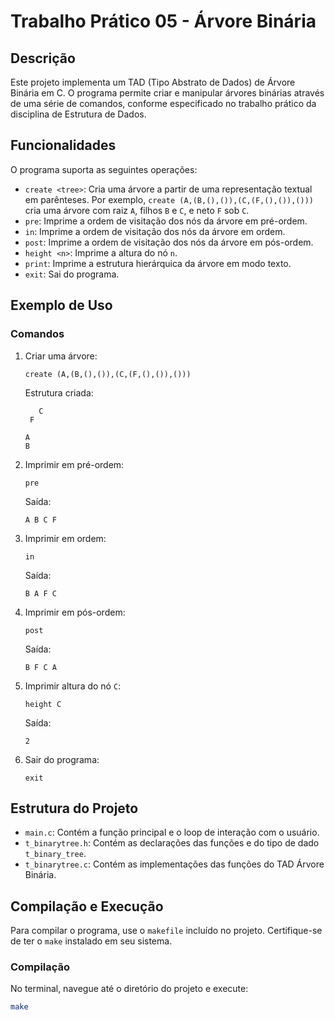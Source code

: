 # Trabalho Prático 05 - Árvore Binária

## Descrição

Este projeto implementa um TAD (Tipo Abstrato de Dados) de Árvore Binária em C. O programa permite criar e manipular árvores binárias através de uma série de comandos, conforme especificado no trabalho prático da disciplina de Estrutura de Dados.

## Funcionalidades

O programa suporta as seguintes operações:

- `create <tree>`: Cria uma árvore a partir de uma representação textual em parênteses. Por exemplo, `create (A,(B,(),()),(C,(F,(),()),()))` cria uma árvore com raiz `A`, filhos `B` e `C`, e neto `F` sob `C`.
- `pre`: Imprime a ordem de visitação dos nós da árvore em pré-ordem.
- `in`: Imprime a ordem de visitação dos nós da árvore em ordem.
- `post`: Imprime a ordem de visitação dos nós da árvore em pós-ordem.
- `height <n>`: Imprime a altura do nó `n`.
- `print`: Imprime a estrutura hierárquica da árvore em modo texto.
- `exit`: Sai do programa.

## Exemplo de Uso

### Comandos

1. Criar uma árvore:
    ```
    create (A,(B,(),()),(C,(F,(),()),()))
    ```
    Estrutura criada:
    ```
       C
     F

    A
    B
    ```

2. Imprimir em pré-ordem:
    ```
    pre
    ```
    Saída:
    ```
    A B C F
    ```

3. Imprimir em ordem:
    ```
    in
    ```
    Saída:
    ```
    B A F C
    ```

4. Imprimir em pós-ordem:
    ```
    post
    ```
    Saída:
    ```
    B F C A
    ```

5. Imprimir altura do nó `C`:
    ```
    height C
    ```
    Saída:
    ```
    2
    ```

6. Sair do programa:
    ```
    exit
    ```

## Estrutura do Projeto

- `main.c`: Contém a função principal e o loop de interação com o usuário.
- `t_binarytree.h`: Contém as declarações das funções e do tipo de dado `t_binary_tree`.
- `t_binarytree.c`: Contém as implementações das funções do TAD Árvore Binária.

## Compilação e Execução

Para compilar o programa, use o `makefile` incluído no projeto. Certifique-se de ter o `make` instalado em seu sistema.

### Compilação

No terminal, navegue até o diretório do projeto e execute:
```sh
make
